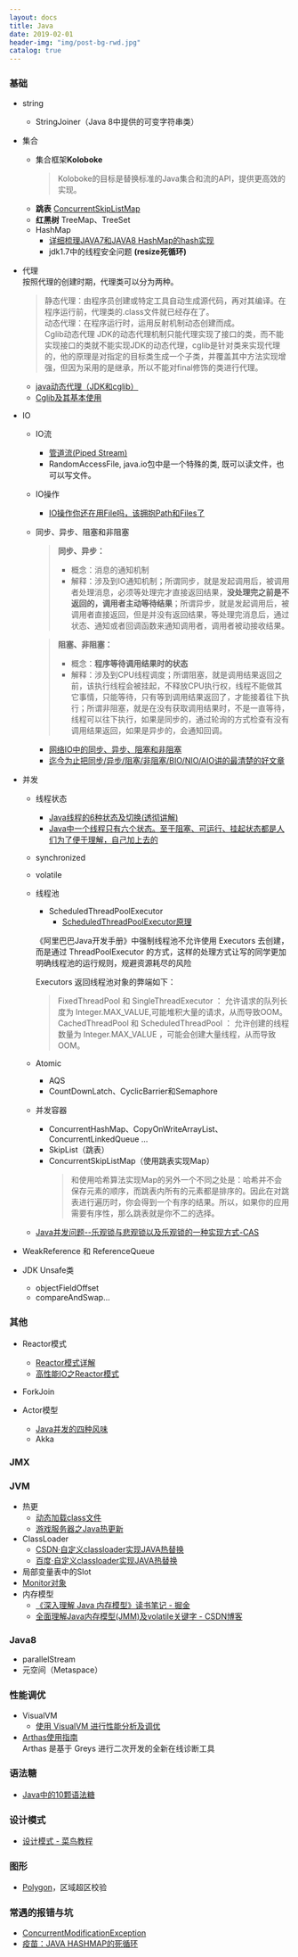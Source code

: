 ```yaml
---
layout: docs
title: Java
date: 2019-02-01
header-img: "img/post-bg-rwd.jpg"
catalog: true
---
```


### 基础
* string
	* StringJoiner（Java 8中提供的可变字符串类）

* 集合
	* 集合框架**Koloboke**  
		> Koloboke的目标是替换标准的Java集合和流的API，提供更高效的实现。
	* **跳表** [ConcurrentSkipListMap](https://blog.csdn.net/sunxianghuang/article/details/52221913)
	* **红黑树** TreeMap、TreeSet
	* HashMap
		* [详细梳理JAVA7和JAVA8 HashMap的hash实现](https://blog.csdn.net/u013453787/article/details/84702992)
		* jdk1.7中的线程安全问题 **(resize死循环)**

* 代理  
	按照代理的创建时期，代理类可以分为两种。 
	> 静态代理：由程序员创建或特定工具自动生成源代码，再对其编译。在程序运行前，代理类的.class文件就已经存在了。  
	> 动态代理：在程序运行时，运用反射机制动态创建而成。  
	Cglib动态代理 
	> JDK的动态代理机制只能代理实现了接口的类，而不能实现接口的类就不能实现JDK的动态代理，cglib是针对类来实现代理的，他的原理是对指定的目标类生成一个子类，并覆盖其中方法实现增强，但因为采用的是继承，所以不能对final修饰的类进行代理。
	
	* [java动态代理（JDK和cglib）](http://www.cnblogs.com/jqyp/archive/2010/08/20/1805041.html)
	* [Cglib及其基本使用](https://www.cnblogs.com/xrq730/p/6661692.html)

* IO
	* IO流
		* [管道流(Piped Stream)](https://www.cnblogs.com/skywang12345/p/io_04.html)
		* RandomAccessFile, java.io包中是一个特殊的类, 既可以读文件，也可以写文件。

	* IO操作
		* [IO操作你还在用File吗，该拥抱Path和Files了](https://www.sohu.com/a/132459571_654433)

	* 同步、异步、阻塞和非阻塞
		> **同步、异步：**  
		> * 概念：消息的通知机制
		> * 解释：涉及到IO通知机制；所谓同步，就是发起调用后，被调用者处理消息，必须等处理完才直接返回结果，**没处理完之前是不返回的，调用者主动等待结果**；所谓异步，就是发起调用后，被调用者直接返回，但是并没有返回结果，等处理完消息后，通过状态、通知或者回调函数来通知调用者，调用者被动接收结果。
		
		> **阻塞、非阻塞：**  
		> * 概念：**程序等待调用结果时的状态**
		> * 解释：涉及到CPU线程调度；所谓阻塞，就是调用结果返回之前，该执行线程会被挂起，不释放CPU执行权，线程不能做其它事情，只能等待，只有等到调用结果返回了，才能接着往下执行；所谓非阻塞，就是在没有获取调用结果时，不是一直等待，线程可以往下执行，如果是同步的，通过轮询的方式检查有没有调用结果返回，如果是异步的，会通知回调。
		
		* [网络IO中的同步、异步、阻塞和非阻塞](https://drugbean.club/2019/02/14/%E7%BD%91%E7%BB%9CIO%E4%B8%AD%E7%9A%84%E5%90%8C%E6%AD%A5-%E5%BC%82%E6%AD%A5-%E9%98%BB%E5%A1%9E%E5%92%8C%E9%9D%9E%E9%98%BB%E5%A1%9E/)
		* [迄今为止把同步/异步/阻塞/非阻塞/BIO/NIO/AIO讲的最清楚的好文章](https://juejin.im/post/5cff70c0f265da1ba56b14fd)

* 并发
	* 线程状态
		* [Java线程的6种状态及切换(透彻讲解)](https://blog.csdn.net/pange1991/article/details/53860651)
		* [Java中一个线程只有六个状态。至于阻塞、可运行、挂起状态都是人们为了便于理解，自己加上去的](https://www.cnblogs.com/GooPolaris/p/8079490.html)
	* synchronized
	* volatile 
	* 线程池  
		* ScheduledThreadPoolExecutor
			* [ScheduledThreadPoolExecutor原理](https://blog.csdn.net/luanmousheng/article/details/77816412)
		
		《阿里巴巴Java开发手册》中强制线程池不允许使用 Executors 去创建，而是通过 ThreadPoolExecutor 的方式，这样的处理方式让写的同学更加明确线程池的运行规则，规避资源耗尽的风险

		Executors 返回线程池对象的弊端如下：
		> FixedThreadPool 和 SingleThreadExecutor ： 允许请求的队列长度为 Integer.MAX_VALUE,可能堆积大量的请求，从而导致OOM。  
		> CachedThreadPool 和 ScheduledThreadPool ： 允许创建的线程数量为 Integer.MAX_VALUE ，可能会创建大量线程，从而导致OOM。
	* Atomic
		* AQS
		* CountDownLatch、CyclicBarrier和Semaphore

	* 并发容器
		* ConcurrentHashMap、CopyOnWriteArrayList、ConcurrentLinkedQueue ...
		* SkipList（跳表）
		* ConcurrentSkipListMap（使用跳表实现Map）  
			> 和使用哈希算法实现Map的另外一个不同之处是：哈希并不会保存元素的顺序，而跳表内所有的元素都是排序的。因此在对跳表进行遍历时，你会得到一个有序的结果。所以，如果你的应用需要有序性，那么跳表就是你不二的选择。
	* [Java并发问题--乐观锁与悲观锁以及乐观锁的一种实现方式-CAS](http://www.cnblogs.com/qjjazry/p/6581568.html)

* WeakReference 和 ReferenceQueue
* JDK Unsafe类
	* objectFieldOffset
	* compareAndSwap...

### 其他
* Reactor模式
	* [Reactor模式详解](https://www.cnblogs.com/winner-0715/p/8733787.html)
	* [高性能IO之Reactor模式](https://www.cnblogs.com/doit8791/p/7461479.html)

* ForkJoin
* Actor模型
	* [Java并发的四种风味](http://www.importnew.com/14506.html) 
	* Akka

### JMX

### JVM
* 热更
	* [动态加载class文件](https://zheng12tian.iteye.com/blog/1495037)
	* [游戏服务器之Java热更新](https://www.cnblogs.com/wgslucky/p/9127681.html)
* ClassLoader
	* [CSDN·自定义classloader实现JAVA热替换](https://blog.csdn.net/puhaiyang/article/details/78165465)
	* [百度·自定义classloader实现JAVA热替换](https://www.baidu.com/s?ie=utf8&oe=utf8&wd=自定义classloader实现JAVA热替换&tn=98010089_dg&ch=4)
* 局部变量表中的Slot
* [Monitor对象](https://blog.csdn.net/super_x_man/article/details/81741073)
* 内存模型
	* [《深入理解 Java 内存模型》读书笔记 - 掘金](https://juejin.im/post/5a98c6a16fb9a028cd448965?utm_source=gold_browser_extension)
	* [全面理解Java内存模型(JMM)及volatile关键字 - CSDN博客](http://blog.csdn.net/javazejian/article/details/72772461)


### Java8
* parallelStream
* 元空间（Metaspace）


### 性能调优
* VisualVM
	* [使用 VisualVM 进行性能分析及调优](https://www.ibm.com/developerworks/cn/java/j-lo-visualvm/)
* [Arthas使用指南](https://segmentfault.com/a/1190000014618329?utm_source=tag-newest)  
	Arthas 是基于 Greys 进行二次开发的全新在线诊断工具

### 语法糖
* [Java中的10颗语法糖](https://www.cnblogs.com/duanxz/p/3916028.html)


### 设计模式
* [设计模式 - 菜鸟教程](http://www.runoob.com/design-pattern/design-pattern-tutorial.html)


### 图形
* [Polygon](https://segmentfault.com/a/1190000007736473)，区域超区校验


### 常遇的报错与坑
* [ConcurrentModificationException](https://www.2cto.com/kf/201403/286536.html)
* [疫苗：JAVA HASHMAP的死循环](https://coolshell.cn/articles/9606.html)